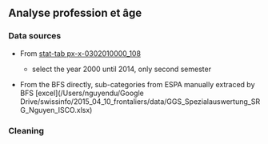 ## Analyse profession et âge

### Data sources

* From [stat-tab px-x-0302010000_108](https://www.pxweb.bfs.admin.ch/Selection.aspx?px_language=fr&px_db=px-x-0302010000_108&px_tableid=px-x-0302010000_108%5Cpx-x-0302010000_108.px&px_type=PX)
  * select the year 2000 until 2014, only second semester
  
* From the BFS directly, sub-categories from ESPA manually extraced by BFS [excel](/Users/nguyendu/Google Drive/swissinfo/2015_04_10_frontaliers/data/GGS_Spezialauswertung_SRG_Nguyen_ISCO.xlsx)



### Cleaning

